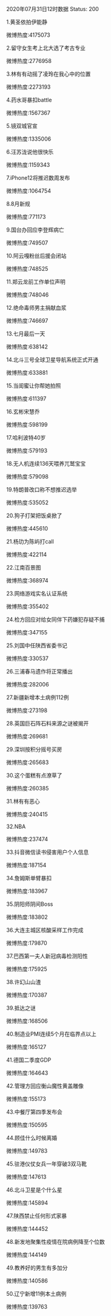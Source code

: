 2020年07月31日12时数据
Status: 200

1.黄圣依拍伊能静

微博热度:4175073

2.留守女生考上北大选了考古专业

微博热度:2776958

3.林有有动摇了凌玲在我心中的位置

微博热度:2273193

4.药水哥暴扣battle

微博热度:1567367

5.镜双城官宣

微博热度:1335006

6.汪苏泷说他很快乐

微博热度:1159343

7.iPhone12将推迟数周发布

微博热度:1064754

8.8月新规

微博热度:771173

9.国台办回应李登辉病亡

微博热度:749507

10.阿云嘎粉丝后援会闭站

微博热度:748525

11.郑云龙前工作单位声明

微博热度:748046

12.绝命毒师男主捐献血浆

微博热度:746697

13.七月最后一天

微博热度:638142

14.北斗三号全球卫星导航系统正式开通

微博热度:633881

15.当闺蜜让你帮她拍照

微博热度:611397

16.玄彬宋慧乔

微博热度:598199

17.哈利波特40岁

微博热度:579193

18.无人机连续136天喂养兀鹫宝宝

微博热度:579098

19.特朗普改口称不想推迟选举

微博热度:535052

20.狗子打架把饭桌掀了

微博热度:445610

21.杨玏为陈屿打call

微博热度:422114

22.江南百景图

微博热度:368974

23.网络游戏实名认证系统

微博热度:355402

24.检方回应对给女同伴下药嫌犯存疑不捕

微博热度:347155

25.刘国中任陕西省委书记

微博热度:330537

26.三浦春马遗作将正常播出

微博热度:282006

27.新疆新增本土病例112例

微博热度:273198

28.英国巨石阵石料来源之谜被揭开

微博热度:269681

29.深圳按积分摇号买房

微博热度:265683

30.这个蛋糕有点潦草了

微博热度:260385

31.林有有恶心

微博热度:240415

32.NBA

微博热度:237474

33.抖音微信读书侵害用户个人信息

微博热度:187154

34.詹姆斯单臂暴扣

微博热度:183967

35.阴阳师阴间Boss

微博热度:183802

36.大连主城区核酸采样工作完成

微博热度:179870

37.巴西第一夫人新冠病毒检测阳性

微博热度:175925

38.许幻山山渣

微博热度:170387

39.抵达之谜

微博热度:168506

40.制造业PMI连续5个月在临界点以上

微博热度:165127

41.德国二季度GDP

微博热度:164643

42.管理方回应衡山魔性黄盖雕像

微博热度:155173

43.中餐厅第四季发布会

微博热度:150595

44.顾佳什么时候离婚

微博热度:149783

45.驻港仪仗女兵一年穿破3双马靴

微博热度:147613

46.北斗卫星是个什么星

微博热度:145894

47.陕西禁止任何形式家暴

微博热度:144452

48.新发地聚集性疫情在院病例降至个位数

微博热度:144149

49.教养好的男生有多加分

微博热度:140586

50.辽宁新增11例本土病例

微博热度:139763

